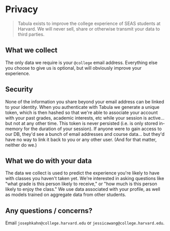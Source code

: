 # Privacy

> Tabula exists to improve the college experience of SEAS students at Harvard. We will never sell, share or otherwise transmit your data to third parties.

## What we collect
The only data we require is your `@college` email address. Everything else you choose to give us is optional, but will obviously improve your experience.

## Security
None of the information you share beyond your email address can be linked to your identity. When you authenticate with Tabula we generate a unique token, which is then hashed so that we're able to associate your account with your past grades, academic interests, etc while your session is active... but not at any other time. This token is never persisted (i.e. is only stored in-memory for the duration of your session). If anyone were to gain access to our DB, they'd see a bunch of email addresses and course data... but they'd have no way to link it back to you or any other user. (And for that matter, neither do we.)

## What we do with your data
The data we collect is used to predict the experience you're likely to have with classes you haven't taken yet. We're interested in asking questions like "what grade is this person likely to receive," or "how much is this person likely to enjoy the class." We use data associated with your profile, as well as models trained on aggregate data from other students.

## Any questions / concerns?
Email `josephkahn@college.harvard.edu` or `jessicawang@college.harvard.edu`.
